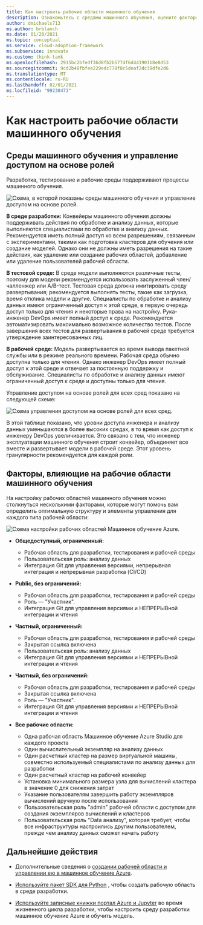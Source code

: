 ```yaml
---
title: Как настроить рабочие области машинного обучения
description: Ознакомьтесь с средами машинного обучения, оцените факторы, влияющие на способ настройки рабочих областей машинного обучения, и определите оптимальную структуру и элементы управления для каждой рабочей области.
author: dmichaels713
ms.author: brblanch
ms.date: 01/20/2021
ms.topic: conceptual
ms.service: cloud-adoption-framework
ms.subservice: innovate
ms.custom: think-tank
ms.openlocfilehash: 2915bc2bfedf36d8fb2b5774f6d441901b8e8d53
ms.sourcegitcommit: 9cd2b48fbfee229edc778f8c5deaf2dc39dfe2d6
ms.translationtype: MT
ms.contentlocale: ru-RU
ms.lasthandoff: 02/01/2021
ms.locfileid: "99230473"
---
```

# <a name="how-to-set-up-machine-learning-workspaces"></a>Как настроить рабочие области машинного обучения

## <a name="machine-learning-environments-and-role-based-access-control"></a>Среды машинного обучения и управление доступом на основе ролей

Разработка, тестирование и рабочие среды поддерживают процессы машинного обучения.

![Схема, в которой показаны среды машинного обучения и управление доступом на основе ролей.](./media/ml-environments-and-rbac.png)

**В среде разработки:** Конвейеры машинного обучения должны поддерживать действия по обработке и анализу данных, которые выполняются специалистами по обработке и анализу данных. Рекомендуется иметь полный доступ ко всем разрешениям, связанным с экспериментами, такими как подготовка кластеров для обучения или создание моделей. Однако они не должны иметь разрешения на такие действия, как удаление или создание рабочих областей, добавление или удаление пользователей рабочей области.

**В тестовой среде:** В среде модели выполняются различные тесты, поэтому для модели рекомендуется использовать заслуженный член/чалленжер или A/B-тест. Тестовая среда должна имитировать среду развертывания; рекомендуется выполнять тесты, такие как загрузка, время отклика модели и другие. Специалисты по обработке и анализу данных имеют ограниченный доступ к этой среде, в первую очередь доступ только для чтения и некоторые права на настройку. Рука-инженер DevOps имеет полный доступ к среде. Рекомендуется автоматизировать максимально возможное количество тестов. После завершения всех тестов для развертывания в рабочей среде требуется утверждение заинтересованных лиц.

**В рабочей среде:** Модель развертывается во время вывода пакетной службы или в режиме реального времени. Рабочая среда обычно доступна только для чтения. Однако инженер DevOps имеет полный доступ к этой среде и отвечает за постоянную поддержку и обслуживание. Специалисты по обработке и анализу данных имеют ограниченный доступ к среде и доступны только для чтения.

Управление доступом на основе ролей для всех сред показано на следующей схеме:

![Схема управления доступом на основе ролей для всех сред.](./media/rbac-all-environments.png)

В этой таблице показано, что уровни доступа инженера и анализу данных уменьшаются в более высоких средах, в то время как доступ к инженеру DevOps увеличивается. Это связано с тем, что инженер эксплуатации машинного обучения строит конвейер, объединяет все вместе и развертывает модели в рабочей среде. Этот уровень гранулярности рекомендуется для каждой роли.

## <a name="factors-that-influence-machine-learning-workspaces"></a>Факторы, влияющие на рабочие области машинного обучения

На настройку рабочих областей машинного обучения можно столкнуться несколькими факторами, которые могут помочь вам определить оптимальную структуру и элементы управления для каждого типа рабочей области:

![Схема настройки рабочих областей Машинное обучение Azure.](./media/set-up-workspaces.png)

- **Общедоступный, ограниченный:**
  - Рабочая область для разработки, тестирования и рабочей среды
  - Пользовательская роль: анализу данных
  - Интеграция Git для управления версиями, непрерывная интеграция и непрерывная разработка (CI/CD)

- **Public, без ограничений:**
  - Рабочая область для разработки, тестирования и рабочей среды
  - Роль — "Участник".
  - Интеграция Git для управления версиями и НЕПРЕРЫВной интеграции и чтения

- **Частный, ограниченный:**
  - Рабочая область для разработки, тестирования и рабочей среды
  - Закрытая ссылка включена
  - Пользовательская роль: анализу данных
  - Интеграция Git для управления версиями и НЕПРЕРЫВной интеграции и чтения

- **Частный, без ограничений:**
  - Рабочая область для разработки, тестирования и рабочей среды
  - Закрытая ссылка включена
  - Роль — "Участник".
  - Интеграция Git для управления версиями и НЕПРЕРЫВной интеграции и чтения

- **Все рабочие области:**
  - Одна рабочая область Машинное обучение Azure Studio для каждого проекта
  - Один вычислительный экземпляр на анализу данных
  - Один расчетный кластер на размер виртуальной машины, совместно используемый специалистами по анализу данных для разработки
  - Один расчетный кластер на рабочий конвейер
  - Установка минимального размера узла для вычислений кластера в значение 0 для снижения затрат
  - Указание пользователям завершить работу экземпляров вычислений вручную после использования
  - Пользовательская роль "admin" рабочей области с доступом для создания экземпляров вычислений и кластеров
  - Пользовательская роль "Data анализу", которая требует, чтобы все инфраструктуры настроились другим пользователем, прежде чем анализу данных сможет начать работу

## <a name="next-steps"></a>Дальнейшие действия

- Дополнительные сведения о [создании рабочей области и управлении ею в машинное обучение Azure](/azure/machine-learning/how-to-manage-workspace).

- [Используйте пакет SDK для Python](/azure/machine-learning/tutorial-1st-experiment-sdk-setup-local) , чтобы создать рабочую область в среде разработки.

- [Используйте записные книжки портал Azure и Jupyter](/azure/machine-learning/tutorial-1st-experiment-sdk-setup) во время жизненного цикла разработки, чтобы настроить среду разработки машинное обучение Azure и обучить модель.

